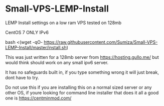 # Small-VPS-LEMP-Install
LEMP Install settings on a low ram VPS tested on 128mb

CentOS 7 ONLY
IPv6

bash <(wget -qO- https://raw.githubusercontent.com/Sumiza/Small-VPS-LEMP-Install/master/install.sh)

This was just written for a 128mb server from https://hosting.gullo.me/ but would think should work on any small ipv6 server.

It has no safeguards built in, if you type something wrong it will just break, dont have to try.

Do not use this if you are installing this on a normal sized server or any other OS, if youre looking for command line installer that does it all a good one is https://centminmod.com/
